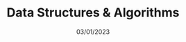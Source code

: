 ---
title: "Data Structures & Algorithms"
place: "Udemy"
hours: 8
url: "https://www.udemy.com/certificate/UC-4c2aaa45-0e98-4ea3-ac2a-e19e218dedf0/"
date: "03/01/2023"
order: 1
---